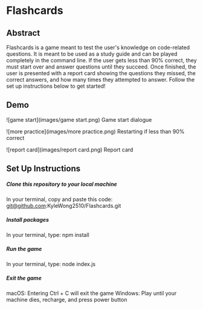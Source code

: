# Flashcards

## Abstract
Flashcards is a game meant to test the user's knowledge on code-related questions.  It is meant to be used as a study guide and can be played completely in the command line.  If the user gets less than 90% correct, they must start over and answer questions until they succeed.  Once finished, the user is presented with a report card showing the questions they missed, the correct answers, and how many times they attempted to answer.  Follow the set up instructions below to get started!

## Demo
![game start](images/game start.png)
Game start dialogue


![more practice](images/more practice.png)
Restarting if less than 90% correct


![report card](images/report card.png)
Report card


## Set Up Instructions

##### Clone this repository to your local machine
In your terminal, copy and paste this code: git@github.com:KyleWong2510/Flashcards.git

##### Install packages
In your terminal, type: npm install

##### Run the game
In your terminal, type: node index.js

##### Exit the game
macOS: Entering Ctrl + C will exit the game
Windows: Play until your machine dies, recharge, and press power button
 